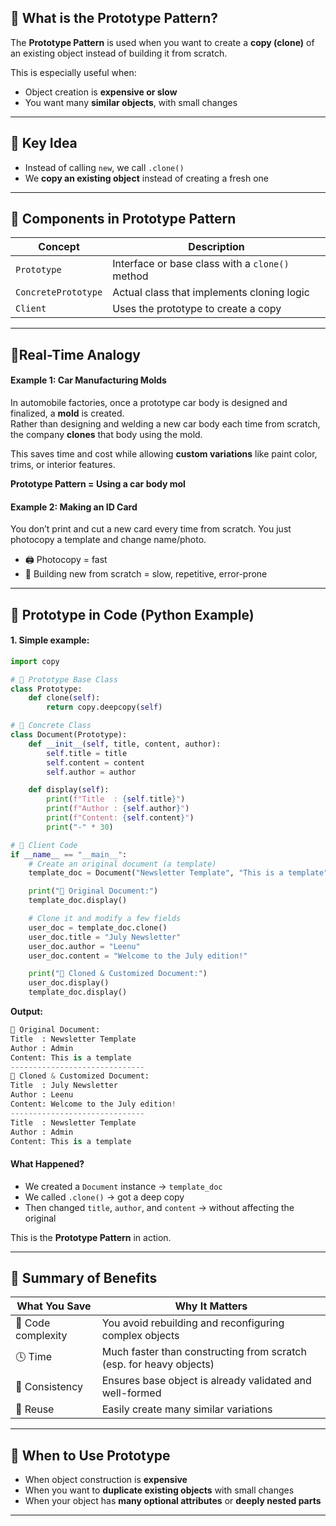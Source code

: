 
## 🔹 What is the Prototype Pattern?

The **Prototype Pattern** is used when you want to create a **copy (clone)** of an existing object instead of building it from scratch.

This is especially useful when:

- Object creation is **expensive or slow**
- You want many **similar objects**, with small changes

---

## 🔹 Key Idea

- Instead of calling `new`, we call `.clone()`
- We **copy an existing object** instead of creating a fresh one

---

## 🔹 Components in Prototype Pattern

| **Concept**        | **Description**                                      |
|--------------------|------------------------------------------------------|
| `Prototype`        | Interface or base class with a `clone()` method      |
| `ConcretePrototype`| Actual class that implements cloning logic           |
| `Client`           | Uses the prototype to create a copy                  |

---

## 🔹Real-Time Analogy 

#### Example 1: Car Manufacturing Molds

In automobile factories, once a prototype car body is designed and finalized, a **mold** is created.  
Rather than designing and welding a new car body each time from scratch, the company **clones** that body using the mold.

This saves time and cost while allowing **custom variations** like paint color, trims, or interior features.

**Prototype Pattern = Using a car body mol**

#### Example 2: Making an ID Card
You don’t print and cut a new card every time from scratch.
You just photocopy a template and change name/photo.

- 🖨️ Photocopy = fast
- 👷 Building new from scratch = slow, repetitive, error-prone

---

## 🔹 Prototype in Code (Python Example)

#### 1. Simple example:
```python
import copy

# 🔹 Prototype Base Class
class Prototype:
    def clone(self):
        return copy.deepcopy(self)

# 🔹 Concrete Class
class Document(Prototype):
    def __init__(self, title, content, author):
        self.title = title
        self.content = content
        self.author = author

    def display(self):
        print(f"Title  : {self.title}")
        print(f"Author : {self.author}")
        print(f"Content: {self.content}")
        print("-" * 30)

# 🔹 Client Code
if __name__ == "__main__":
    # Create an original document (a template)
    template_doc = Document("Newsletter Template", "This is a template", "Admin")

    print("📄 Original Document:")
    template_doc.display()

    # Clone it and modify a few fields
    user_doc = template_doc.clone()
    user_doc.title = "July Newsletter"
    user_doc.author = "Leenu"
    user_doc.content = "Welcome to the July edition!"

    print("📄 Cloned & Customized Document:")
    user_doc.display()
    template_doc.display()
```
**Output:**
```python
📄 Original Document:
Title  : Newsletter Template
Author : Admin
Content: This is a template
------------------------------
📄 Cloned & Customized Document:
Title  : July Newsletter
Author : Leenu
Content: Welcome to the July edition!
------------------------------
Title  : Newsletter Template
Author : Admin
Content: This is a template
```

####  What Happened?

- We created a `Document` instance → `template_doc`
- We called `.clone()` → got a deep copy
- Then changed `title`, `author`, and `content` → without affecting the original

This is the **Prototype Pattern** in action.

---

## 🔹 Summary of Benefits

| What You Save       | Why It Matters                                                              |
|---------------------|------------------------------------------------------------------------------|
| 🧠 Code complexity   | You avoid rebuilding and reconfiguring complex objects                      |
| 🕓 Time              | Much faster than constructing from scratch (esp. for heavy objects)         |
| 🎯 Consistency       | Ensures base object is already validated and well-formed                    |
| 🔁 Reuse             | Easily create many similar variations                                       |

---

## 🔹 When to Use Prototype

- When object construction is **expensive**
- When you want to **duplicate existing objects** with small changes
- When your object has **many optional attributes** or **deeply nested parts**

---

